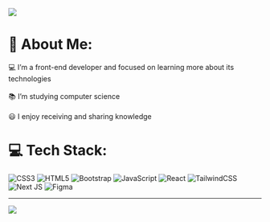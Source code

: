 ![](https://github-widgetbox.vercel.app/api/profile?username=AmirKamali7&data=followers,repositories,stars,commits&theme=nautilus)


# 💫 About Me:
💻 I’m a front-end developer and focused on learning more about its technologies<br><br>📚 I’m studying computer science<br><br>😃 I enjoy receiving and sharing knowledge


# 💻 Tech Stack:
![CSS3](https://img.shields.io/badge/css3-%231572B6.svg?style=for-the-badge&logo=css3&logoColor=white) ![HTML5](https://img.shields.io/badge/html5-%23E34F26.svg?style=for-the-badge&logo=html5&logoColor=white) ![Bootstrap](https://img.shields.io/badge/bootstrap-%238511FA.svg?style=for-the-badge&logo=bootstrap&logoColor=white) ![JavaScript](https://img.shields.io/badge/javascript-%23323330.svg?style=for-the-badge&logo=javascript&logoColor=%23F7DF1E) ![React](https://img.shields.io/badge/react-%2320232a.svg?style=for-the-badge&logo=react&logoColor=%2361DAFB) ![TailwindCSS](https://img.shields.io/badge/tailwindcss-%2338B2AC.svg?style=for-the-badge&logo=tailwind-css&logoColor=white) ![Next JS](https://img.shields.io/badge/next.js-%23000000.svg?style=for-the-badge&logo=next.js&logoColor=white) ![Figma](https://img.shields.io/badge/figma-%23000000.svg?style=for-the-badge&logo=figma&logoColor=white)







---
[![](https://visitcount.itsvg.in/api?id=AmirKamali7&icon=0&color=0)](https://visitcount.itsvg.in)

<!-- Proudly created with GPRM ( https://gprm.itsvg.in ) -->
